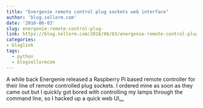 ```yaml
---
title: "Energenie remote control plug sockets web interface"
author: 'blog.sellorm.com'
date: '2016-06-03'
slug: energenie-remote-control-plug-
link: https://blog.sellorm.com/2016/06/03/energenie-remote-control-plug-sockets-web-interface/
categories:
- bloglink
tags:
  - python
  - blogsellormcom
---
```


A while back Energenie released a Raspberry Pi based remote controller for their line of remote controlled plug sockets. I ordered mine as soon as they came out but I quickly got bored with controlling my lamps through the command line, so I hacked up a quick web UI[... <i class="fas fa-external-link-alt"></i>](https://blog.sellorm.com/2016/06/03/energenie-remote-control-plug-sockets-web-interface/)

